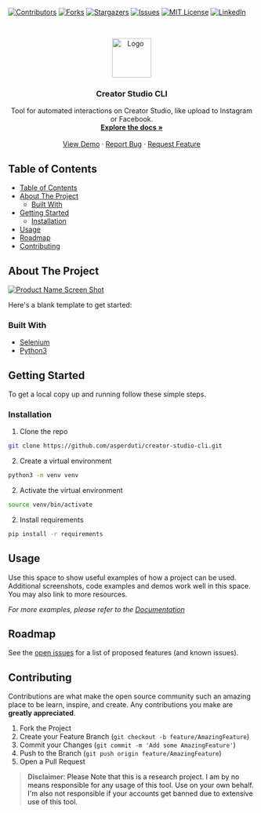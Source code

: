 <!-- PROJECT SHIELDS -->
<!--
*** I'm using markdown "reference style" links for readability.
*** Reference links are enclosed in brackets [ ] instead of parentheses ( ).
*** See the bottom of this document for the declaration of the reference variables
*** for contributors-url, forks-url, etc. This is an optional, concise syntax you may use.
*** https://www.markdownguide.org/basic-syntax/#reference-style-links
-->
[![Contributors][contributors-shield]][contributors-url]
[![Forks][forks-shield]][forks-url]
[![Stargazers][stars-shield]][stars-url]
[![Issues][issues-shield]][issues-url]
[![MIT License][license-shield]][license-url]
[![LinkedIn][linkedin-shield]][linkedin-url]



<!-- PROJECT LOGO -->
<br />
<p align="center">
  <a href="https://github.com/asperduti/creator-studio-cli">
    <img src="images/logo.png" alt="Logo" width="80" height="80">
  </a>

  <h3 align="center">Creator Studio CLI</h3>

  <p align="center">
    Tool for automated interactions on Creator Studio, like upload to Instagram or Facebook. 
    <br />
    <a href="https://github.com/asperduti/creator-studio-cli"><strong>Explore the docs »</strong></a>
    <br />
    <br />
    <a href="https://github.com/asperduti/creator-studio-cli">View Demo</a>
    ·
    <a href="https://github.com/asperduti/creator-studio-cli/issues">Report Bug</a>
    ·
    <a href="https://github.com/asperduti/creator-studio-cli/issues">Request Feature</a>
  </p>
</p>



<!-- TABLE OF CONTENTS -->
## Table of Contents

- [Table of Contents](#table-of-contents)
- [About The Project](#about-the-project)
  - [Built With](#built-with)
- [Getting Started](#getting-started)
  - [Installation](#installation)
- [Usage](#usage)
- [Roadmap](#roadmap)
- [Contributing](#contributing)



<!-- ABOUT THE PROJECT -->
## About The Project

[![Product Name Screen Shot][product-screenshot]](https://example.com)

Here's a blank template to get started:



### Built With

* [Selenium](https://github.com/SeleniumHQ/selenium)
* [Python3](https://www.python.org/)


<!-- GETTING STARTED -->
## Getting Started

To get a local copy up and running follow these simple steps.

### Installation
 
1. Clone the repo
```sh
git clone https://github.com/asperduti/creator-studio-cli.git
```
2. Create a virtual environment
```sh
python3 -m venv venv
```
2. Activate the virtual environment
```sh
source venv/bin/activate
```
2. Install requirements
```sh
pip install -r requirements
```



<!-- USAGE EXAMPLES -->
## Usage

Use this space to show useful examples of how a project can be used. Additional screenshots, code examples and demos work well in this space. You may also link to more resources.

_For more examples, please refer to the [Documentation](https://example.com)_



<!-- ROADMAP -->
## Roadmap

See the [open issues](https://github.com/asperduti/creator-studio-cli/issues) for a list of proposed features (and known issues).



<!-- CONTRIBUTING -->
## Contributing

Contributions are what make the open source community such an amazing place to be learn, inspire, and create. Any contributions you make are **greatly appreciated**.

1. Fork the Project
2. Create your Feature Branch (`git checkout -b feature/AmazingFeature`)
3. Commit your Changes (`git commit -m 'Add some AmazingFeature'`)
4. Push to the Branch (`git push origin feature/AmazingFeature`)
5. Open a Pull Request



> **Disclaimer**<a name="disclaimer" />: Please Note that this is a research project. I am by no means responsible for any usage of this tool. Use on your own behalf. I'm also not responsible if your accounts get banned due to extensive use of this tool.



<!-- MARKDOWN LINKS & IMAGES -->
<!-- https://www.markdownguide.org/basic-syntax/#reference-style-links -->
[contributors-shield]: https://img.shields.io/github/contributors/asperduti/creator-studio-cli.svg?style=flat-square
[contributors-url]: https://github.com/asperduti/creator-studio-cli/graphs/contributors
[forks-shield]: https://img.shields.io/github/forks/asperduti/creator-studio-cli.svg?style=flat-square
[forks-url]: https://github.com/asperduti/creator-studio-cli/network/members
[stars-shield]: https://img.shields.io/github/stars/asperduti/creator-studio-cli.svg?style=flat-square
[stars-url]: https://github.com/asperduti/creator-studio-cli/stargazers
[issues-shield]: https://img.shields.io/github/issues/asperduti/creator-studio-cli.svg?style=flat-square
[issues-url]: https://github.com/asperduti/creator-studio-cli/issues
[license-shield]: https://img.shields.io/github/license/asperduti/creator-studio-cli.svg?style=flat-square
[license-url]: https://github.com/asperduti/creator-studio-cli/blob/master/LICENSE
[linkedin-shield]: https://img.shields.io/badge/-LinkedIn-black.svg?style=flat-square&logo=linkedin&colorB=555
[linkedin-url]: https://linkedin.com/in/arielsperduti
[product-screenshot]: images/screenshot.png

